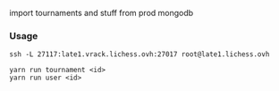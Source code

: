import tournaments and stuff from prod mongodb

### Usage

```
ssh -L 27117:late1.vrack.lichess.ovh:27017 root@late1.lichess.ovh

yarn run tournament <id>
yarn run user <id>
```
